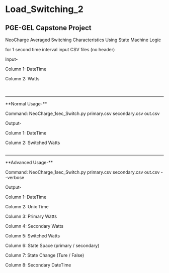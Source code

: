 # Load_Switching_2


## PGE-GEL Capstone Project 


NeoCharge Averaged Switching Characteristics Using State Machine Logic

for 1 second time interval input CSV files (no header)

Input-

Column 1: DateTime

Column 2: Watts
<br />
<br />
<br />
<hr /> 
**Normal Usage-**

Command: NeoCharge_1sec_Switch.py primary.csv secondary.csv out.csv

Output-

Column 1: DateTime

Column 2: Switched Watts
<br />
<br />
<hr /> 
**Advanced Usage-**

Command: NeoCharge_1sec_Switch.py primary.csv secondary.csv out.csv --verbose

Output-

Column 1: DateTime

Column 2: Unix Time

Column 3: Primary Watts

Column 4: Secondary Watts

Column 5: Switched Watts

Column 6: State Space (primary / secondary)

Column 7: State Change (Ture / False)

Column 8: Secondary DateTime

